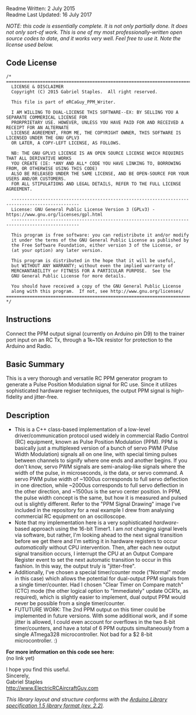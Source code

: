 Readme Written: 2 July 2015  
Readme Last Updated: 16 July 2017

*NOTE: this code is essentially complete. It is not only partially done. It does not only sort-of work. This is one of my most professionally-written open source codes to date, and it works very well. Feel free to use it. Note the license used below.*

## Code License  
```
/*
===================================================================================================
  LICENSE & DISCLAIMER
  Copyright (C) 2015 Gabriel Staples.  All right reserved.
  
  This file is part of eRCaGuy_PPM_Writer.
  
  I AM WILLING TO DUAL-LICENSE THIS SOFTWARE--EX: BY SELLING YOU A SEPARATE COMMERICAL LICENSE FOR
  PRORPRIETARY USE. HOWEVER, UNLESS YOU HAVE PAID FOR AND RECEIVED A RECEIPT FOR AN ALTERNATE 
  LICENSE AGREEMENT, FROM ME, THE COPYRIGHT OWNER, THIS SOFTWARE IS LICENSED UNDER THE GNU GPLV3
  OR LATER, A COPY-LEFT LICENSE, AS FOLLOWS.
  
  NB: THE GNU GPLV3 LICENSE IS AN OPEN SOURCE LICENSE WHICH REQUIRES THAT ALL DERIVATIVE WORKS 
  YOU CREATE (IE: *ANY AND ALL* CODE YOU HAVE LINKING TO, BORROWING FROM, OR OTHERWISE USING THIS CODE) 
  ALSO BE RELEASED UNDER THE SAME LICENSE, AND BE OPEN-SOURCE FOR YOUR USERS AND/OR CUSTOMERS.
  FOR ALL STIPULATIONS AND LEGAL DETAILS, REFER TO THE FULL LICENSE AGREEMENT.
  
  ------------------------------------------------------------------------------------------------
  License: GNU General Public License Version 3 (GPLv3) - https://www.gnu.org/licenses/gpl.html
  ------------------------------------------------------------------------------------------------
  
  This program is free software: you can redistribute it and/or modify
  it under the terms of the GNU General Public License as published by
  the Free Software Foundation, either version 3 of the License, or
  (at your option) any later version.

  This program is distributed in the hope that it will be useful,
  but WITHOUT ANY WARRANTY; without even the implied warranty of
  MERCHANTABILITY or FITNESS FOR A PARTICULAR PURPOSE.  See the
  GNU General Public License for more details.

  You should have received a copy of the GNU General Public License
  along with this program.  If not, see http://www.gnu.org/licenses/
===================================================================================================
*/
```

## Instructions  
Connect the PPM output signal (currently on Arduino pin D9) to the trainer port input on an RC Tx, through a 1k\~10k resistor for protection to the Arduino and Radio.  

## Basic Summary  
This is a very thorough and versatile RC PPM generator program to generate a Pulse Position Modulation signal for RC use. Since it utilizes sophisticated hardware regiser techniques, the output PPM signal is high-fidelity and jitter-free. 

## Description  
 * This is a C++ class-based implementation of a low-level driver/communication protocol used widely in commercial Radio Control (RC) equipment, known as Pulse Position Modulation (PPM). PPM is basically just a multiplexed version of a bunch of servo PWM (Pulse Width Modulation) signals all on one line, with special timing pulses between channels to signify where one ends and another begins. If you don't know, servo PWM signals are semi-analog-like signals where the width of the pulse, in microseconds, *is* the data, or servo command. A servo PWM pulse width of ~1000us corresponds to full servo deflection in one direction, while ~2000us corresponds to full servo deflection in the other direction, and ~1500us is the servo center position. In PPM, the pulse width concept is the same, but how it is measured and pulsed out is slightly different. Refer to the "PPM Signal Drawing" image I've included in the repository for a real example I drew from analysing commercial RC equipment on an oscilloscope. 
 * Note that my implementation here is a very sophisticated *hardware*-based approach using the 16-bit Timer1. I am *not* changing signal levels via software, but rather, I'm looking ahead to the next signal transition before we get there and I'm setting it in hardware registers to occur *automatically* without CPU intervention. Then, after each new output signal transition occurs, I interrupt the CPU at an Output Compare Register event to set the next automatic transition to occur in this fashion. In this way, the output truly is "jitter-free". 
 * Additionally, I've chosen a special timer/counter mode ("Normal" mode in this case) which allows the potential for dual-output PPM signals from a single timer/counter. Had I chosen "Clear Timer on Compare match" (CTC) mode (the other logical option to "Immediately" update OCR1x, as required), which is slightly easier to implement, dual output PPM would never be possible from a single timer/counter. 
 * FUTUTURE WORK: The 2nd PPM output on this timer could be implemented in future versions. With some additional work, and if some jitter is allowed, I could even account for overflows in the two 8-bit timer/counters, and have a total of 6 PPM outputs simultaneously from a single ATmega328 microcontroller. Not bad for a $2 8-bit microcontroller. :)

**For more information on this code see here:**  
(no link yet)  


I hope you find this useful.  
Sincerely,  
Gabriel Staples  
http://www.ElectricRCAircraftGuy.com  


_This library layout and structure conforms with the [Arduino Library specification 1.5 library format (rev. 2.2)](https://arduino.github.io/arduino-cli/latest/library-specification/)._
